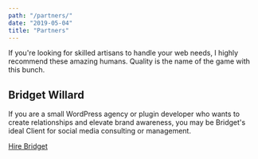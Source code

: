 ```yaml
---
path: "/partners/"
date: "2019-05-04"
title: "Partners"
---
```

If you're looking for skilled artisans to handle your web needs, I highly recommend these amazing humans. Quality is the name of the game with this bunch.

## Bridget Willard

If you are a small WordPress agency or plugin developer who wants to create relationships and elevate brand awareness, you may be Bridget's ideal Client for social media consulting or management.

<a class="button primary" href="https://bridgetwillard.com/hire-bridget/">Hire Bridget</a>